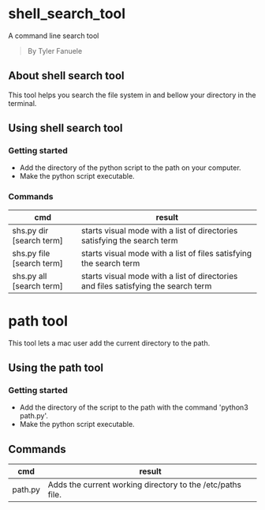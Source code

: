 # shell_search_tool

A command line search tool

> By Tyler Fanuele

## About shell search tool

This tool helps you search the file system in and bellow your directory in the terminal.

## Using shell search tool

### Getting started

- Add the directory of the python script to the path on your computer.
- Make the python script executable.

### Commands

| cmd | result |
|---|---|
| shs.py dir [search term] | starts visual mode with a list of directories satisfying the search term |
| shs.py file [search term] | starts visual mode with a list of files satisfying the search term |
| shs.py all [search term] | starts visual mode with a list of directories and files satisfying the search term |

# path tool

This tool lets a mac user add the current directory to the path.

## Using the path tool

### Getting started

- Add the directory of the script to the path with the command 'python3 path.py'.
- Make the python script executable.

## Commands

| cmd | result |
|-|-|
| path.py | Adds the current working directory to the /etc/paths file. | 
